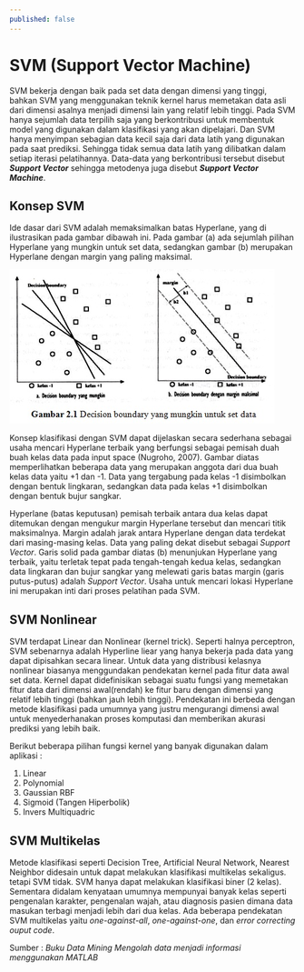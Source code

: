```yaml
---
published: false
---
```

# SVM (Support Vector Machine)

SVM bekerja dengan baik pada set data dengan dimensi yang tinggi, bahkan SVM yang menggunakan teknik kernel harus memetakan data asli dari dimensi asalnya menjadi dimensi lain yang relatif lebih tinggi. Pada SVM hanya sejumlah data terpilih saja yang berkontribusi untuk membentuk model yang digunakan dalam klasifikasi yang akan dipelajari. Dan SVM hanya menyimpan sebagian data kecil saja dari data latih yang digunakan pada saat prediksi. Sehingga tidak semua data latih yang dilibatkan dalam setiap iterasi pelatihannya. Data-data yang berkontribusi tersebut disebut **_Support Vector_** sehingga metodenya juga disebut **_Support Vector Machine_**.

## Konsep SVM
Ide dasar dari SVM adalah memaksimalkan batas Hyperlane, yang di ilustrasikan pada gambar dibawah ini. Pada gambar (a) ada sejumlah pilihan Hyperlane yang mungkin untuk set data, sedangkan gambar (b) merupakan Hyperlane dengan margin yang paling maksimal.

![decision boudary](https://raw.githubusercontent.com/akhmadsyarif04/blog/gh-pages/_posts/svm-matlab-decision-boundary.jpg)

Konsep klasifikasi dengan SVM dapat dijelaskan secara sederhana sebagai usaha mencari Hyperlane terbaik yang berfungsi sebagai pemisah duah buah kelas data pada input space (Nugroho, 2007). Gambar diatas memperlihatkan beberapa data yang merupakan anggota dari dua buah kelas data yaitu +1 dan -1. Data yang tergabung pada kelas -1 disimbolkan dengan bentuk lingkaran, sedangkan data pada kelas +1 disimbolkan dengan bentuk bujur sangkar.  

Hyperlane (batas keputusan) pemisah terbaik antara dua kelas dapat ditemukan dengan mengukur margin Hyperlane tersebut dan mencari titik maksimalnya. Margin adalah jarak antara Hyperlane dengan data terdekat dari masing-masing kelas. Data yang paling dekat disebut sebagai _Support Vector_. Garis solid pada gambar diatas (b) menunjukan Hyperlane yang terbaik, yaitu terletak tepat pada tengah-tengah kedua kelas, sedangkan data lingkaran dan bujur sangkar yang melewati garis batas margin (garis putus-putus) adalah _Support Vector_. Usaha untuk mencari lokasi Hyperlane ini merupakan inti dari proses pelatihan pada SVM.

## SVM Nonlinear
SVM terdapat Linear dan Nonlinear (kernel trick). Seperti halnya perceptron, SVM sebenarnya adalah Hyperline liear yang hanya bekerja pada data yang dapat dipisahkan secara linear. Untuk data yang distribusi kelasnya nonlinear biasanya menggundakan pendekatan kernel pada fitur data awal set data. Kernel dapat didefinisikan sebagai suatu fungsi yang memetakan fitur data dari dimensi awal(rendah) ke fitur baru dengan dimensi yang relatif lebih tinggi (bahkan jauh lebih tinggi). Pendekatan ini berbeda dengan metode klasifikasi pada umumnya yang justru mengurangi dimensi awal untuk menyederhanakan proses komputasi dan memberikan akurasi prediksi yang lebih baik.

Berikut beberapa pilihan fungsi kernel yang banyak digunakan dalam aplikasi :
1. Linear
2. Polynomial
3. Gaussian RBF
4. Sigmoid (Tangen Hiperbolik)
5. Invers Multiquadric

## SVM Multikelas
Metode klasifikasi seperti Decision Tree, Artificial Neural Network, Nearest Neighbor didesain untuk dapat melakukan klasifikasi multikelas sekaligus. tetapi SVM tidak. SVM hanya dapat melakukan klasifikasi biner (2 kelas).  Sementara didalam kenyataan umumnya mempunyai banyak kelas seperti pengenalan karakter, pengenalan wajah, atau diagnosis pasien dimana data masukan terbagi menjadi lebih dari dua kelas.  Ada beberapa pendekatan SVM multikelas yaitu _one-against-all_, _one-against-one_, dan _error correcting ouput code_.   


Sumber : _Buku Data Mining Mengolah data menjadi informasi menggunakan MATLAB_


